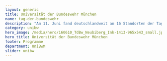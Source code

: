 ```yaml
---
layout: generic
title: Universität der Bundeswehr München
name: tag-der-bundeswehr
description: "Am 11. Juni fand deutschlandweit an 16 Standorten der Tag der Bundeswehr statt. Trotz des regnerischen Wetters besuchten mehrere Tausend Gäste den Campus, um die Universität und die Bundeswehr als Ganzes kennenzulernen."
category: unibw
hero_image: /media/hero/160610_TdBw_Neubiberg_Ink-1413-965x543_small.jpg
hero_title: Universität der Bundeswehr München
footer: Programme
department: UniBwM
slider: unibw
---
```

